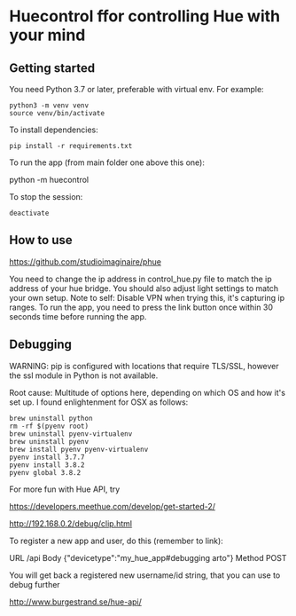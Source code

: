 # Huecontrol ffor controlling Hue with your mind

## Getting started

You need Python 3.7 or later, preferable with virtual env. For example:

```
python3 -m venv venv
source venv/bin/activate
```

To install dependencies:

````
pip install -r requirements.txt
````

To run the app (from main folder one above this one):

python -m huecontrol

To stop the session:

```
deactivate
```

## How to use

https://github.com/studioimaginaire/phue

You need to change the ip address in control_hue.py file to match the ip address of your hue bridge.
You should also adjust light settings to match your own setup.
Note to self: Disable VPN when trying this, it's capturing ip ranges.
To run the app, you need to press the link button once within 30 seconds time before running the app.

## Debugging

WARNING: pip is configured with locations that require TLS/SSL, however the ssl module in Python is not available.

Root cause: Multitude of options here, depending on which OS and how it's set up. I found enlightenment for OSX as follows:

```
brew uninstall python
rm -rf $(pyenv root)
brew uninstall pyenv-virtualenv   
brew uninstall pyenv
brew install pyenv pyenv-virtualenv
pyenv install 3.7.7
pyenv install 3.8.2
pyenv global 3.8.2
```

For more fun with Hue API, try 

https://developers.meethue.com/develop/get-started-2/

http://192.168.0.2/debug/clip.html

To register a new app and user, do this (remember to link):

URL	/api
Body	{"devicetype":"my_hue_app#debugging arto"}
Method	POST

You will get back a registered new username/id string, that you can use to debug further

http://www.burgestrand.se/hue-api/


